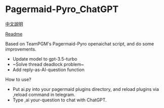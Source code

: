 # Pagermaid-Pyro_ChatGPT
[中文說明](https://github.com/WildBeastRouen/Pagermaid-Pyro_ChatGPT/blob/main/README_CN.md)

[Readme](https://github.com/WildBeastRouen/Pagermaid-Pyro_ChatGPT/blob/main/README.md)

Based on TeamPGM's Pagermaid-Pyro openaichat script, and do some improvements.

* Update model to gpt-3.5-turbo
* ~Solve thread deadlock problem~
* Add reply-as-AI-question function

How to use?

* Put ai.py into your pagermaid plugins directory, and reload plugins via ,reload command in telegram.
* Type ,ai your-question to chat with ChatGPT.
